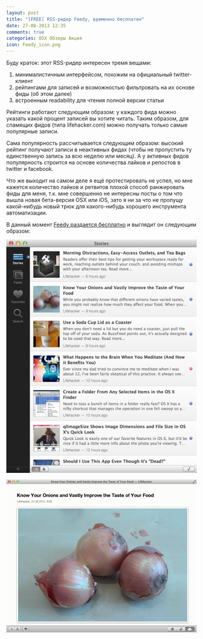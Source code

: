 ```yaml
---
layout: post
title: "[FREE] RSS-ридер Feedy, временно бесплатен"
date: 27-08-2013 12:35
comments: true
categories: OSX Обзоры Акция
icon: Feedy_icon.png
---
```

Буду краток: этот RSS-ридер интересен тремя вещами:

1. минималистичным интерфейсом, похожим на официальный twitter-клиент
2. рейтингами для записей и возможностью фильтровать на их основе фиды (об этом далее)
3. встроенным readability для чтения полной версии статьи

Рейтинги работают следующим образом: у каждого фида можно указать какой процент записей вы хотите читать. Таким образом, для спамящих фидов (типа lifehacker.com) можно получать только самые популярные записи.

Сама популярность рассчитывается следующим образом: высокий рейтинг получают записи в неактивных фидах (чтобы не пропустить ту единственную запись за всю неделю или месяц). А у активных фидов популярность строится на основе количества лайков и репостов в twitter и facebook.

Что же выходит на самом деле я ещё протестировать не успел, но мне кажется количество лайков и ретвитов плохой способ ранжировать фиды для меня, т.к. мне совершенно не интересны посты о том что вышла новая бета-версия OSX или iOS, зато я ни за что не пропущу какой-нибудь новый трюк для какого-нибудь хорошего инструмента автоматизации.

В данный момент [Feedy раздается бесплатно](https://itunes.apple.com/ru/app/id588288104) и выглядит он следующим образом:<!--more-->

![Feedy screen](/images/articles/Feedy_1_screen.png "Список записей в Feedy")

![Feedy screen](/images/articles/Feedy_2_screen.png "Чтение поста в Feedy")